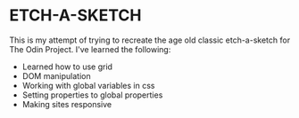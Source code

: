 # ETCH-A-SKETCH

This is my attempt of trying to recreate the age old classic etch-a-sketch for The Odin Project. I've learned the following:

- Learned how to use grid
- DOM manipulation
- Working with global variables in css
- Setting properties to global properties
- Making sites responsive
